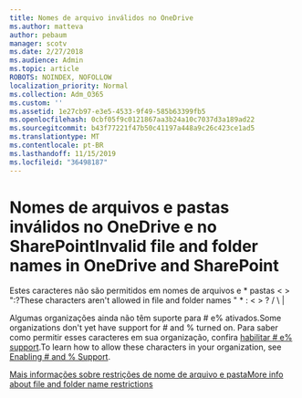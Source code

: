 ```yaml
---
title: Nomes de arquivo inválidos no OneDrive
ms.author: matteva
author: pebaum
manager: scotv
ms.date: 2/27/2018
ms.audience: Admin
ms.topic: article
ROBOTS: NOINDEX, NOFOLLOW
localization_priority: Normal
ms.collection: Adm_O365
ms.custom: ''
ms.assetid: 1e27cb97-e3e5-4533-9f49-585b63399fb5
ms.openlocfilehash: 0cbf05f9c0121867aa3b24a10c7037d3a189ad22
ms.sourcegitcommit: b43f77221f47b50c41197a448a9c26c423ce1ad5
ms.translationtype: MT
ms.contentlocale: pt-BR
ms.lasthandoff: 11/15/2019
ms.locfileid: "36498187"
---
```

# <a name="invalid-file-and-folder-names-in-onedrive-and-sharepoint"></a><span data-ttu-id="75f47-102">Nomes de arquivos e pastas inválidos no OneDrive e no SharePoint</span><span class="sxs-lookup"><span data-stu-id="75f47-102">Invalid file and folder names in OneDrive and SharePoint</span></span>

<span data-ttu-id="75f47-103">Estes caracteres não são permitidos em nomes de arquivos e \* pastas \< \> ":?</span><span class="sxs-lookup"><span data-stu-id="75f47-103">These characters aren't allowed in file and folder names " \* : \< \> ?</span></span> <span data-ttu-id="75f47-104">/ \ |</span><span class="sxs-lookup"><span data-stu-id="75f47-104"></span></span> 
  
<span data-ttu-id="75f47-105">Algumas organizações ainda não têm suporte para # e% ativados.</span><span class="sxs-lookup"><span data-stu-id="75f47-105">Some organizations don't yet have support for # and % turned on.</span></span> <span data-ttu-id="75f47-106">Para saber como permitir esses caracteres em sua organização, confira [habilitar # e% support](https://go.microsoft.com/fwlink/?linkid=862611).</span><span class="sxs-lookup"><span data-stu-id="75f47-106">To learn how to allow these characters in your organization, see [Enabling # and % Support](https://go.microsoft.com/fwlink/?linkid=862611).</span></span> 
  
[<span data-ttu-id="75f47-107">Mais informações sobre restrições de nome de arquivo e pasta</span><span class="sxs-lookup"><span data-stu-id="75f47-107">More info about file and folder name restrictions</span></span>](https://go.microsoft.com/fwlink/?linkid=866430)
  

